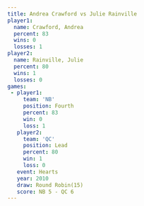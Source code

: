 ```yaml
---
title: Andrea Crawford vs Julie Rainville
player1:                
  name: Crawford, Andrea
  percent: 83           
  wins: 0               
  losses: 1             
player2:                
  name: Rainville, Julie
  percent: 80           
  wins: 1               
  losses: 0             
games:
 - player1:          
     team: 'NB'      
     position: Fourth
     percent: 83     
     win: 0          
     loss: 1         
   player2:        
     team: 'QC'    
     position: Lead
     percent: 80   
     win: 1        
     loss: 0       
   event: Hearts        
   year: 2010           
   draw: Round Robin(15)
   score: NB 5 - QC 6   
---
```

